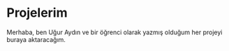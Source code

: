 # Projelerim
Merhaba, ben Uğur Aydın ve bir öğrenci olarak yazmış olduğum her projeyi buraya aktaracağım.

